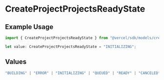 # CreateProjectProjectsReadyState

## Example Usage

```typescript
import { CreateProjectProjectsReadyState } from "@vercel/sdk/models/createprojectop.js";

let value: CreateProjectProjectsReadyState = "INITIALIZING";
```

## Values

```typescript
"BUILDING" | "ERROR" | "INITIALIZING" | "QUEUED" | "READY" | "CANCELED"
```